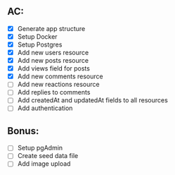 ## AC:
- [x] Generate app structure
- [x] Setup Docker
- [x] Setup Postgres
- [x] Add new users resource
- [x] Add new posts resource
- [x] Add views field for posts
- [x] Add new comments resource
- [ ] Add new reactions resource
- [ ] Add replies to comments
- [ ] Add createdAt and updatedAt fields to all resources
- [ ] Add authentication

## Bonus:
- [ ] Setup pgAdmin
- [ ] Create seed data file
- [ ] Add image upload